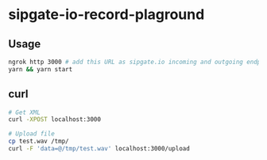 # sipgate-io-record-plaground

## Usage

```bash
ngrok http 3000 # add this URL as sipgate.io incoming and outgoing endpoint
yarn && yarn start
```

## curl

```bash
# Get XML
curl -XPOST localhost:3000

# Upload file
cp test.wav /tmp/
curl -F 'data=@/tmp/test.wav' localhost:3000/upload
```

